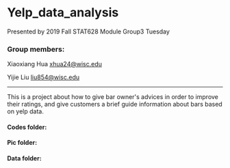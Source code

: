 # Yelp_data_analysis

Presented by 2019 Fall STAT628 Module Group3 Tuesday

### Group members:
Xiaoxiang Hua xhua24@wisc.edu

Yijie Liu liu854@wisc.edu


******

This is a project about how to give bar owner's advices in order to improve their ratings, and give customers a brief guide information 
about bars based on yelp data.  

#### Codes folder:


#### Pic folder:


#### Data folder:

